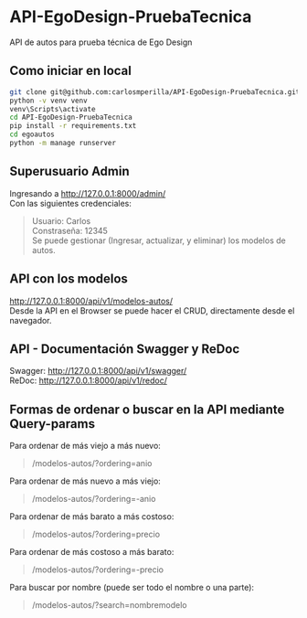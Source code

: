 # API-EgoDesign-PruebaTecnica
API de autos para prueba técnica de Ego Design

## Como iniciar en local
 ```sh
git clone git@github.com:carlosmperilla/API-EgoDesign-PruebaTecnica.git
python -v venv venv
venv\Scripts\activate
cd API-EgoDesign-PruebaTecnica
pip install -r requirements.txt
cd egoautos
python -m manage runserver
```

## Superusuario Admin
Ingresando a http://127.0.0.1:8000/admin/  
Con las siguientes credenciales:  
> Usuario: Carlos  
> Constraseña: 12345  
Se puede gestionar (Ingresar, actualizar, y eliminar) los modelos de autos.

## API con los modelos
http://127.0.0.1:8000/api/v1/modelos-autos/  
Desde la API en el Browser se puede hacer el CRUD, directamente desde el navegador.

## API - Documentación Swagger y ReDoc
Swagger: http://127.0.0.1:8000/api/v1/swagger/  
ReDoc: http://127.0.0.1:8000/api/v1/redoc/

## Formas de ordenar o buscar en la API mediante Query-params
Para ordenar de más viejo a más nuevo:
> /modelos-autos/?ordering=anio

Para ordenar de más nuevo a más viejo:
> /modelos-autos/?ordering=-anio

Para ordenar de más barato a más costoso:
> /modelos-autos/?ordering=precio

Para ordenar de más costoso a más barato:
> /modelos-autos/?ordering=-precio

Para buscar por nombre (puede ser todo el nombre o una parte):
> /modelos-autos/?search=nombremodelo

